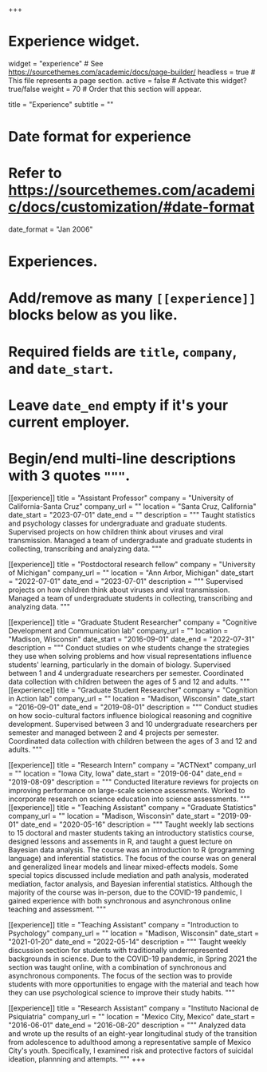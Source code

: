 +++
# Experience widget.
widget = "experience"  # See https://sourcethemes.com/academic/docs/page-builder/
headless = true  # This file represents a page section.
active = false  # Activate this widget? true/false
weight = 70  # Order that this section will appear.

title = "Experience"
subtitle = ""

# Date format for experience
#   Refer to https://sourcethemes.com/academic/docs/customization/#date-format
date_format = "Jan 2006"

# Experiences.
#   Add/remove as many `[[experience]]` blocks below as you like.
#   Required fields are `title`, `company`, and `date_start`.
#   Leave `date_end` empty if it's your current employer.
#   Begin/end multi-line descriptions with 3 quotes `"""`.
[[experience]]
  title = "Assistant Professor"
  company = "University of California-Santa Cruz"
  company_url = ""
  location = "Santa Cruz, California"
  date_start = "2023-07-01"
  date_end = ""
  description = """
  Taught statistics and psychology classes for undergraduate and graduate students. Supervised projects on how children think about viruses and viral transmission. Managed a team of undergraduate and graduate students in collecting, transcribing and analyzing data.
  """

[[experience]]
  title = "Postdoctoral research fellow"
  company = "University of Michigan"
  company_url = ""
  location = "Ann Arbor, Michigan"
  date_start = "2022-07-01"
  date_end = "2023-07-01"
  description = """
  Supervised projects on how children think about viruses and viral transmission. Managed a team of undergraduate students in collecting, transcribing and analyzing data.
  """
  
  [[experience]]
  title = "Graduate Student Researcher"
  company = "Cognitive Development and Communication lab"
  company_url = ""
  location = "Madison, Wisconsin"
  date_start = "2016-09-01"
  date_end = "2022-07-31"
  description = """
  Conduct studies on whe students change the strategies they use when solving problems and how visual representations influence students' learning, particularly in the domain of biology. Supervised between 1 and 4 undergraduate researchers per semester. Coordinated data collection with children between the ages of 5 and 12 and adults.
  """
[[experience]]
  title = "Graduate Student Researcher"
  company = "Cognition in Action lab"
  company_url = ""
  location = "Madison, Wisconsin"
  date_start = "2016-09-01"
  date_end = "2019-08-01"
  description = """
  Conduct studies on how socio-cultural factors influence biological reasoning and cognitive development. Supervised between 3 and 10 undergraduate researchers per semester and managed between 2 and 4 projects per semester. Coordinated data collection with children between the ages of 3 and 12 and adults.
  """

[[experience]]
  title = "Research Intern"
  company = "ACTNext"
  company_url = ""
  location = "Iowa City, Iowa"
  date_start = "2019-06-04"
  date_end = "2019-08-09"
  description = """
  Conducted literature reviews for projects on improving performance on large-scale science assessments. Worked to incorporate research on science education into science assessments.
  """
[[experience]]
  title = "Teaching Assistant"
  company = "Graduate Statistics"
  company_url = ""
  location = "Madison, Wisconsin"
  date_start = "2019-09-01"
  date_end = "2020-05-16"
  description = """
  Taught weekly lab sections to 15 doctoral and master students taking an introductory statistics course, designed lessons and assements in R, and taught a guest lecture on Bayesian data analysis. The course was an introduction to R (programming language) and inferential statistics. The focus of the course was on general and generalized linear models and linear mixed-effects models. Some special topics discussed include mediation and path analysis, moderated mediation, factor analysis, and Bayesian inferential statistics. Although the majority of the course was in-person, due to the COVID-19 pandemic, I gained experience with both synchronous and asynchronous online teaching and assessment.
  """

[[experience]]
  title = "Teaching Assistant"
  company = "Introduction to Psychology"
  company_url = ""
  location = "Madison, Wisconsin"
  date_start = "2021-01-20"
  date_end = "2022-05-14"
  description = """
  Taught weekly discussion section for students with traditionally underrepresented backgrounds in science. Due to the COVID-19 pandemic, in Spring 2021 the section was taught online, with a combination of synchronous and asynchronous components. The focus of the section was to provide students with more opportunities to engage with the material and teach how they can use psychological science to improve their study habits.
  """
  
[[experience]]
  title = "Research Assistant"
  company = "Instituto Nacional de Psiquiatria"
  company_url = ""
  location = "Mexico City, Mexico"
  date_start = "2016-06-01"
  date_end = "2016-08-20"
  description = """
  Analyzed data and wrote up the results of an eight-year longitudinal study of the transition from adolescence to adulthood among a representative sample of Mexico City's youth. Specifically, I examined risk and protective factors of suicidal ideation, plannning and attempts.
  """
+++
